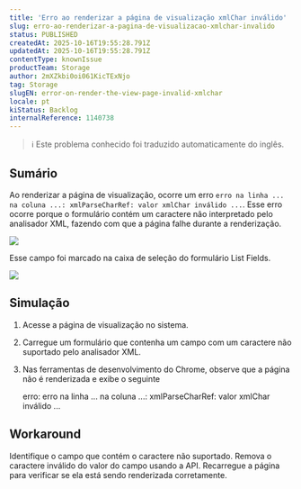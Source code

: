 ```yaml
---
title: 'Erro ao renderizar a página de visualização xmlChar inválido'
slug: erro-ao-renderizar-a-pagina-de-visualizacao-xmlchar-invalido
status: PUBLISHED
createdAt: 2025-10-16T19:55:28.791Z
updatedAt: 2025-10-16T19:55:28.791Z
contentType: knownIssue
productTeam: Storage
author: 2mXZkbi0oi061KicTExNjo
tag: Storage
slugEN: error-on-render-the-view-page-invalid-xmlchar
locale: pt
kiStatus: Backlog
internalReference: 1140738
---
```


>ℹ️ Este problema conhecido foi traduzido automaticamente do inglês.

## Sumário


Ao renderizar a página de visualização, ocorre um erro `erro na linha ... na coluna ...: xmlParseCharRef: valor xmlChar inválido ...`. Esse erro ocorre porque o formulário contém um caractere não interpretado pelo analisador XML, fazendo com que a página falhe durante a renderização.

 ![](https://vtexhelp.zendesk.com/attachments/token/vXtAkcFk2c2KKi0QNLO58P9dw/?name=Captura+de+Tela+2024-11-26+a%CC%80s+15.08.07.png)

Esse campo foi marcado na caixa de seleção do formulário List Fields.

 ![](https://vtexhelp.zendesk.com/attachments/token/LmZN49pwizGkuoR89Q7FWzA5n/?name=Captura+de+Tela+2024-11-26+a%CC%80s+14.59.02.png)
## Simulação



1. Acesse a página de visualização no sistema.
2. Carregue um formulário que contenha um campo com um caractere não suportado pelo analisador XML.
3. Nas ferramentas de desenvolvimento do Chrome, observe que a página não é renderizada e exibe o seguinte

    erro: erro na linha ... na coluna ...: xmlParseCharRef: valor xmlChar inválido ...
## Workaround


Identifique o campo que contém o caractere não suportado.
Remova o caractere inválido do valor do campo usando a API.
Recarregue a página para verificar se ela está sendo renderizada corretamente.